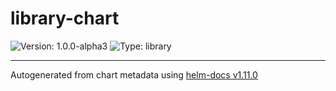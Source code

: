 # library-chart

![Version: 1.0.0-alpha3](https://img.shields.io/badge/Version-1.0.0--alpha3-informational?style=flat-square) ![Type: library](https://img.shields.io/badge/Type-library-informational?style=flat-square)

----------------------------------------------
Autogenerated from chart metadata using [helm-docs v1.11.0](https://github.com/norwoodj/helm-docs/releases/v1.11.0)
